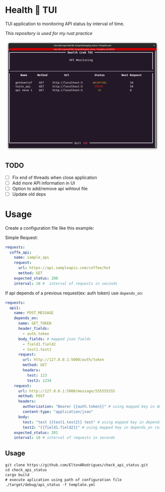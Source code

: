 # Health 🦀 TUI

TUI application to monitoring API status by interval of time. 

_*This repository is used for my rust practice*_

![Application screenshot](docs/screenshot.png)

## TODO

  - [ ] Fix end of threads when close application
  - [ ] Add more API information in UI
  - [ ] Option to add/remove api wihtout file
  - [ ] Update old deps

# Usage

Create a configuration file like this example:

Simple Request: 
```yml
requests:
  coffe_api:
    name: sample_api
    request:
      url: https://api.sampleapis.com/coffee/hot
      method: GET
    expected_status: 200
    interval: 10 #  interval of requests in seconds
```

If api depends of a previous request(ex: auth token) use `depends_on`:
```yml
requests:
  api1:
    name: POST_MESSAGE
    depends_on: 
      name: GET_TOKEN
      header_fields:
        - auth.token
      body_fields: # mapped json fields
        - field1.field2
        - test1.test2
      request:
        url: http://127.0.0.1:5000/auth/token
        method: GET
        headers:
          test: 123
          test2: 1234
    request:
      url: http://127.0.0.1:5000/message/555555555
      method: POST
      headers:
        authorization: "Bearer {{auth.token}}" # using mapped key in depends_on response
        content-type: "application/json"
      body:
        test: "test {{test1.test2}} test" # using mapped key in depends_on response
        test2: "{{field1.field2}}" # using mapped key in depends_on response
    expected_status: 201
    interval: 10 # interval of requests in seconds
```

## Usage

```
git clone https://github.com/EltonARodrigues/check_api_status.git
cd check_api_status
cargo build
# execute aplication using path of configuration file
./target/debug/api_status -f template.yml
```


